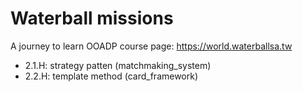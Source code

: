 # Waterball missions
A journey to learn OOADP
course page: https://world.waterballsa.tw

- 2.1.H: strategy patten (matchmaking_system)
- 2.2.H: template method (card_framework)
